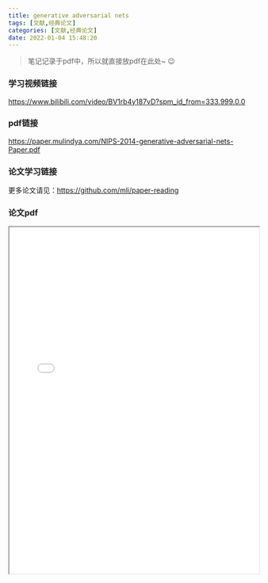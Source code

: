 ```yaml
---
title: generative adversarial nets
tags: [文献,经典论文]
categories: [文献,经典论文]
date: 2022-01-04 15:48:20
---
```


> 笔记记录于pdf中，所以就直接放pdf在此处~ :wink:
### 学习视频链接

https://www.bilibili.com/video/BV1rb4y187vD?spm_id_from=333.999.0.0

### pdf链接

https://paper.mulindya.com/NIPS-2014-generative-adversarial-nets-Paper.pdf

### 论文学习链接

更多论文请见：https://github.com/mli/paper-reading

### 论文pdf

<iframe src='/js/pdfjs_old/web/viewer.html?file=https://paper.mulindya.com/NIPS-2014-generative-adversarial-nets-Paper.pdf' width=100% height=700></iframe>